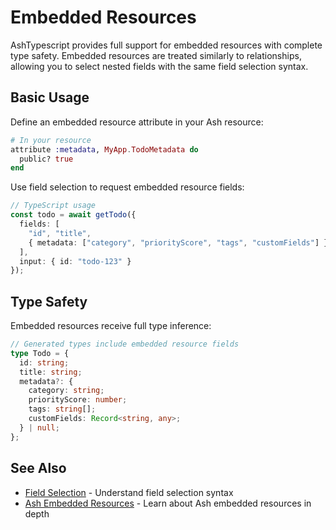 <!--
SPDX-FileCopyrightText: 2025 Torkild G. Kjevik
SPDX-FileCopyrightText: 2025 ash_typescript contributors <https://github.com/ash-project/ash_typescript/graphs.contributors>

SPDX-License-Identifier: MIT
-->

# Embedded Resources

AshTypescript provides full support for embedded resources with complete type safety. Embedded resources are treated similarly to relationships, allowing you to select nested fields with the same field selection syntax.

## Basic Usage

Define an embedded resource attribute in your Ash resource:

```elixir
# In your resource
attribute :metadata, MyApp.TodoMetadata do
  public? true
end
```

Use field selection to request embedded resource fields:

```typescript
// TypeScript usage
const todo = await getTodo({
  fields: [
    "id", "title",
    { metadata: ["category", "priorityScore", "tags", "customFields"] }
  ],
  input: { id: "todo-123" }
});
```

## Type Safety

Embedded resources receive full type inference:

```typescript
// Generated types include embedded resource fields
type Todo = {
  id: string;
  title: string;
  metadata?: {
    category: string;
    priorityScore: number;
    tags: string[];
    customFields: Record<string, any>;
  } | null;
};
```

## See Also

- [Field Selection](/documentation/how_to/field-selection.md) - Understand field selection syntax
- [Ash Embedded Resources](https://hexdocs.pm/ash/embedded-resources.html) - Learn about Ash embedded resources in depth
